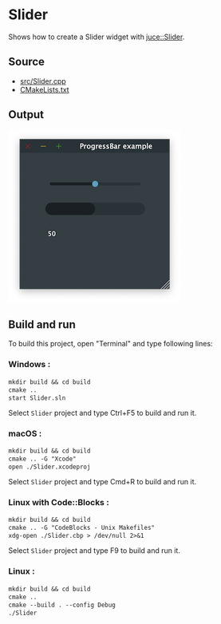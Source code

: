 # Slider

Shows how to create a Slider widget with [juce::Slider](https://docs.juce.com/master/classSlider.html).

## Source

* [src/Slider.cpp](src/Slider.cpp)
* [CMakeLists.txt](CMakeLists.txt)

## Output

![output](../../../docs/Pictures/Slider.png)

## Build and run

To build this project, open "Terminal" and type following lines:

### Windows :

``` shell
mkdir build && cd build
cmake .. 
start Slider.sln
```

Select `Slider` project and type Ctrl+F5 to build and run it.

### macOS :

``` shell
mkdir build && cd build
cmake .. -G "Xcode"
open ./Slider.xcodeproj
```

Select `Slider` project and type Cmd+R to build and run it.

### Linux with Code::Blocks :

``` shell
mkdir build && cd build
cmake .. -G "CodeBlocks - Unix Makefiles"
xdg-open ./Slider.cbp > /dev/null 2>&1
```

Select `Slider` project and type F9 to build and run it.

### Linux :

``` shell
mkdir build && cd build
cmake .. 
cmake --build . --config Debug
./Slider
```
